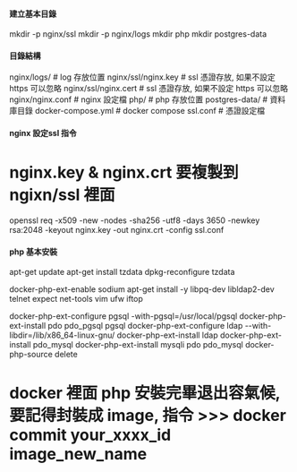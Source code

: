 #### 建立基本目錄
mkdir -p nginx/ssl
mkdir -p nginx/logs
mkdir php
mkdir postgres-data


#### 目錄結構
nginx/logs/            # log 存放位置
nginx/ssl/nginx.key    # ssl 憑證存放, 如果不設定 https 可以忽略
nginx/ssl/nginx.cert   # ssl 憑證存放, 如果不設定 https 可以忽略
nginx/nginx.conf       # nginx 設定檔
php/                   # php 存放位置
postgres-data/         # 資料庫目錄
docker-compose.yml     # docker compose
ssl.conf               # 憑證設定檔


#### nginx 設定ssl 指令
# nginx.key & nginx.crt 要複製到 ngixn/ssl 裡面
openssl req -x509 -new -nodes -sha256 -utf8 -days 3650 -newkey rsa:2048 -keyout nginx.key -out nginx.crt -config ssl.conf


#### php 基本安裝
apt-get update
apt-get install tzdata
dpkg-reconfigure tzdata

docker-php-ext-enable sodium
apt-get install -y libpq-dev libldap2-dev telnet expect net-tools vim ufw iftop

docker-php-ext-configure pgsql -with-pgsql=/usr/local/pgsql
docker-php-ext-install pdo pdo_pgsql pgsql
docker-php-ext-configure ldap --with-libdir=/lib/x86_64-linux-gnu/
docker-php-ext-install ldap
docker-php-ext-install pdo_mysql
docker-php-ext-install mysqli pdo pdo_mysql
docker-php-source delete

# docker 裡面 php 安裝完畢退出容氣候, 要記得封裝成 image, 指令 >>>  docker commit your_xxxx_id image_new_name

